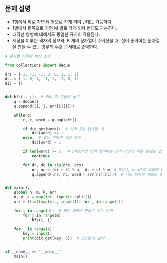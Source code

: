 ## 문제 설명
- 1행에서 위로 가면 N 행으로 가게 되며 반대도 가능하다.
- 1열에서 왼쪽으로 가면 M 열로 가게 되며 반대도 가능하다.
- 대각선 방향에 대해서도 동일한 규칙이 적용된다.
- 세상을 이루는 격자의 정보와, K 개의 문자열이 주어졌을 때, 신이 좋아하는 문자열을 만들 수 있는 경우의 수를 순서대로 출력한다.


``` python
# 문자열 지옥에 빠진 호석

from collections import deque

drs = [-1, -1, -1, 0, 0, 1, 1, 1]
dcs = [-1, 0, 1, -1, 1, -1, 0, 1]
dic = {}


def bfs(i, j):  # 미리 다 만들어 놓기
    q = deque()
    q.append((i, j, arr[i][j]))

    while q:
        r, c, word = q.popleft()

        if dic.get(word):  # 이미 있는 단어면 +1
            dic[word] += 1
        else:  # 없는 단어면 새로 추가
            dic[word] = 1

        if len(word) >= 5:  # 5이상이면 신이 좋아하는 단어 이상의 수를 볼필요 없기 때문
            continue

        for dr, dc in zip(drs, dcs):
            nr, nc = (dr + r) % n, (dc + c) % m  # 0이나, m,n으로 갔을때 반대쪽으로 가도록
            q.append((nr, nc, word + arr[nr][nc]))  # 다음 위치와 새로운 문자 추가


def main():
    global n, m, k, arr
    n, m, k = map(int, input().split())
    arr = [list(map(str, input())) for _ in range(n)]

    for i in range(n):  # 모든 점에서 만들수 있는 단어
        for j in range(m):
            bfs(i, j)

    for _ in range(k):
        key = input()
        print(dic.get(key, 0))  # 없으면 0 출력


if __name__ == "__main__":
    main()

```
